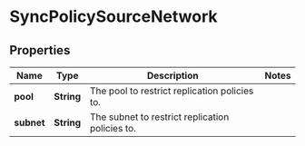
# SyncPolicySourceNetwork

## Properties
Name | Type | Description | Notes
------------ | ------------- | ------------- | -------------
**pool** | **String** | The pool to restrict replication policies to. | 
**subnet** | **String** | The subnet to restrict replication policies to. | 



